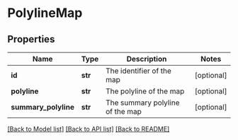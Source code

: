 # PolylineMap

## Properties
Name | Type | Description | Notes
------------ | ------------- | ------------- | -------------
**id** | **str** | The identifier of the map | [optional] 
**polyline** | **str** | The polyline of the map | [optional] 
**summary_polyline** | **str** | The summary polyline of the map | [optional] 

[[Back to Model list]](../README.md#documentation-for-models) [[Back to API list]](../README.md#documentation-for-api-endpoints) [[Back to README]](../README.md)

